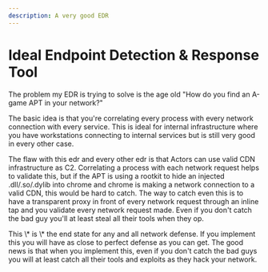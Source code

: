 ```yaml
---
description: A very good EDR
---
```


# Ideal Endpoint Detection & Response Tool

The problem my EDR is trying to solve is the age old "How do you find an A-game APT in your network?"



&#x20;The basic idea is that you're correlating every process with every network connection with every service. This is ideal for internal infrastructure where you have workstations connecting to internal services but is still very good in every other case.

The flaw with this edr and every other edr is that Actors can use valid CDN infrastructure as C2. Correlating a process with each network request helps to validate this, but if the APT is using a rootkit to hide an injected .dll/.so/.dylib into chrome and chrome is making a network connection to a valid CDN, this would be hard to catch. The way to catch even this is to have a transparent proxy in front of every network request through an inline tap and you validate every network request made. Even if you don't catch the bad guy you'll at least steal all their tools when they op.



This \\\* is \\\*  the end state for any and all network defense. If you implement this you will have as close to perfect defense as you can get. The good news is that when you implement this, even if you don't catch the bad guys you will at least catch all their tools and exploits as they hack your network.










